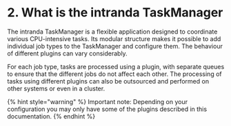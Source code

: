 # 2. What is the intranda TaskManager

The intranda TaskManager is a flexible application designed to coordinate various CPU-intensive tasks. Its modular structure makes it possible to add individual job types to the TaskManager and configure them. The behaviour of different plugins can vary considerably.

For each job type, tasks are processed using a plugin, with separate queues to ensure that the different jobs do not affect each other. The processing of tasks using different plugins can also be outsourced and performed on other systems or even in a cluster.

{% hint style="warning" %}
Important note: Depending on your configuration you may only have some of the plugins described in this documentation.
{% endhint %}

